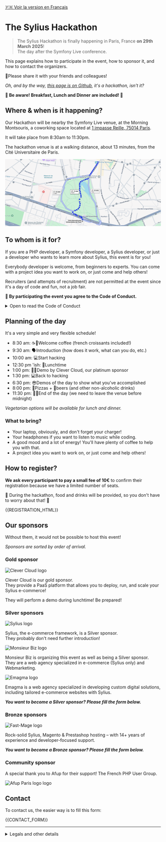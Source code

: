 [🇫🇷 Voir la version en Français](/?hl=fr)

# The Sylius Hackathon

> The Sylius Hackathon is finally happening in Paris, France **on 29th March 2025**!  
> The day after the Symfony Live conference.

This page explains how to participate in the event, how to sponsor it, and how to contact the organizers.

📣Please share it with your friends and colleagues!

_Oh, and by the way, [this page is on Github](https://github.com/monsieurbiz/event-sylius-hackathon), it's a hackathon, isn't it?_

**🎉 Be aware! Breakfast, Lunch and Dinner are included! 🤩**

## Where & when is it happening?

Our Hackathon will be nearby the Symfony Live venue, at the Morning Montsouris, a coworking space located at [1 impasse Reille, 75014 Paris](https://maps.app.goo.gl/6ZPDGpqjrbkLaXuE8).

It will take place from 8:30am to 11:30pm.

The hackathon venue is at a walking distance, about 13 minutes, from the Cité Universitaire de Paris.

[![Map with walking path from Symfony Live to the Hackathon](https://raw.githubusercontent.com/monsieurbiz/event-sylius-hackathon/master/public/map.png)](https://maps.app.goo.gl/YNkrZNbFKDFH7FZj8)

## To whom is it for?

If you are a PHP developer, a Symfony developer, a Sylius developer, or just a developer who wants to learn more about Sylius, this event is for you!

Everybody developer is welcome, from beginners to experts. You can come with a project idea you want to work on, or just come and help others!

Recruiters (and attempts of recruitment)  are not permitted at the event since it's a day of code and fun, not a job fair.

**📣 By participating the event you agree to the Code of Conduct.**

<details><summary>Open to read the Code of Conduct</summary>

Involvement in this event is expected to be an enjoyable and friendly experience,
open to all, regardless of sex, gender, sexual orientation, disability,
physical appearance, weight, origin or religion of the attendees.

We do not tolerate any harassment or attack in any shape or form.
It includes all communications between participants (even between potential colleagues)
whatever the place or the medium.

Participants who violate these rules can be sanctioned, excluded from the event without reimbursement.

In case of problems, please contact the organizers of the event using this number: <a href="{{PHONE_NUMBER_URL}}">{{PHONE_NUMBER_TEXT}}</a>.
</details>

## Planning of the day

It's a very simple and very flexible schedule!

- 8:30 am: ☕️🥐Welcome coffee (french croissants included!)
- 9:30 am: 🗣️Introduction (how does it work, what can you do, etc.)
- 10:00 am: 💻Start hacking
- 12:30 pm 'ish: 🍴Lunchtime
- 1:00 pm: 🧑‍💻Demo by Clever Cloud, our platinum sponsor
- 1:30 pm: 💻Back to hacking
- 6:30 pm: 😎Demos of the day to show what you've accomplished
- 8:00 pm: 🍕Pizzas + 🍺beers (and other non-alcoholic drinks)
- 11:30 pm: 👋💚End of the day (we need to leave the venue before midnight)

_Vegetarian options will be available for lunch and dinner._

### What to bring?

- Your laptop, obviously, and don't forget your charger!
- Your headphones if you want to listen to music while coding.
- A good mood and a lot of energy! You'll have plenty of coffee to help you with that.
- A project idea you want to work on, or just come and help others!

## How to register?

**We ask every participant to pay a small fee of 10€** to confirm their registration because we have a limited number of seats.

🍕 During the hackathon, food and drinks will be provided, so you don't have to worry about that! 🤩

{{REGISTRATION_HTML}}

## Our sponsors

Without them, it would not be possible to host this event!

_Sponsors are sorted by order of arrival._

### Gold sponsor

<img width="200" src="https://cdn.clever-cloud.com/uploads/2023/03/logoonwhite.svg" alt="Clever Cloud logo" title="Clever Cloud">

Clever Cloud is our gold sponsor.  
They provide a PaaS platform that allows you to deploy, run, and scale your Sylius e-commerce!

They will perform a demo during lunchtime! Be prepared!

### Silver sponsors

<img src="https://monsieurbiz.com/media/gallery/images/logos/logo-sylius.png" width="200" alt="Sylius logo" title="Sylius">

Sylius, the e-commerce framework, is a Silver sponsor.  
They probably don't need further introduction!

<img src="https://monsieurbiz.com/logo.png" width="200" alt="Monsieur Biz logo" title="Monsieur Biz">

Monsieur Biz is organizing this event as well as being a Silver sponsor.  
They are a web agency specialized in e-commerce (Sylius only) and Webmarketing.

<img src="https://www.emagma.fr/theme/emagma/assets/images/logo.svg" width="200" title="Emagma" alt="Emagma logo">

Emagma is a web agency specialized in developing custom digital solutions, including tailored e-commerce websites with Sylius.

_**You want to become a Silver sponsor? Please fill the form below.**_
 
### Bronze sponsors
<img src="https://www.fast-mage.com/images/fast-mage-v2_black_med.png" width="200" title="Fast-Mage" alt="Fast-Mage logo">

Rock-solid Sylius, Magento & Prestashop hosting – with 14+ years of experience and developer-focused support.

_**You want to become a Bronze sponsor? Please fill the form below.**_

### Community sponsor

A special thank you to Afup for their support! The French PHP User Group.

<img src="https://identity.afup.org/assets/local_user_groups/paris/afup-paris_icon-and-text_colors-and-transparent_for-bright-background.png" width="300" title="Afup Paris" alt="Afup Paris logo logo">

## Contact

To contact us, the easier way is to fill this form:

{{CONTACT_FORM}}

---
<details>
<summary>Legals and other details</summary>
This Hackathon is organized by <a href="https://monsieurbiz.com">Monsieur Biz</a> with the participation of the event's sponsors.<br>
Our <a href="https://monsieurbiz.com/fr/legals" target="_blank" rel="noopener noreferer nofollow">legals terms are available online</a>.<br>  
If you need to reach us by mail, you can send it to: sylius-hackathon [at] monsieurbiz [dot] com
</details>
